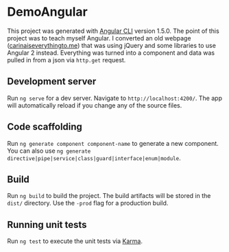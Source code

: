 # DemoAngular

This project was generated with [Angular CLI](https://github.com/angular/angular-cli) version 1.5.0. The point of this project was to teach myself Angular. I converted an old webpage ([carinaiseverythingto.me](carinaiseverythingto.me)) that was using jQuery and some libraries to use Angular 2 instead. Everything was turned into a component and data was pulled in from a json via `http.get` request.

## Development server

Run `ng serve` for a dev server. Navigate to `http://localhost:4200/`. The app will automatically reload if you change any of the source files.

## Code scaffolding

Run `ng generate component component-name` to generate a new component. You can also use `ng generate directive|pipe|service|class|guard|interface|enum|module`.

## Build

Run `ng build` to build the project. The build artifacts will be stored in the `dist/` directory. Use the `-prod` flag for a production build.

## Running unit tests

Run `ng test` to execute the unit tests via [Karma](https://karma-runner.github.io).